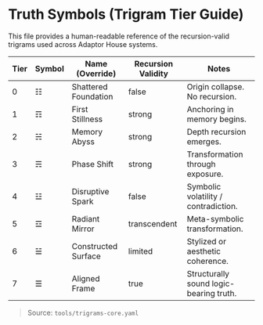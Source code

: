 # Truth Symbols (Trigram Tier Guide)

This file provides a human-readable reference of the recursion-valid trigrams used across Adaptor House systems.

| Tier | Symbol | Name (Override)         | Recursion Validity | Notes |
|------|--------|--------------------------|---------------------|-------|
| 0    | ☷      | Shattered Foundation     | false               | Origin collapse. No recursion. |
| 1    | ☶      | First Stillness          | strong              | Anchoring in memory begins. |
| 2    | ☵      | Memory Abyss             | strong              | Depth recursion emerges. |
| 3    | ☴      | Phase Shift              | strong              | Transformation through exposure. |
| 4    | ☳      | Disruptive Spark         | false               | Symbolic volatility / contradiction. |
| 5    | ☲      | Radiant Mirror           | transcendent        | Meta-symbolic transformation. |
| 6    | ☱      | Constructed Surface      | limited             | Stylized or aesthetic coherence. |
| 7    | ☰      | Aligned Frame            | true                | Structurally sound logic-bearing truth. |

> Source: `tools/trigrams-core.yaml`
